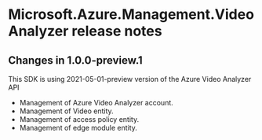 ﻿# Microsoft.Azure.Management.VideoAnalyzer release notes

## Changes in 1.0.0-preview.1

This SDK is using 2021-05-01-preview version of the Azure Video Analyzer API

- Management of Azure Video Analyzer account.
- Management of Video entity.
- Management of access policy entity.
- Management of edge module entity.
